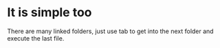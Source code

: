 # It is simple too

There are many linked folders, just use tab to get into the next folder and execute the last file.

